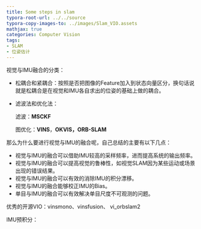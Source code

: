 ```yaml
---
title: Some steps in slam
typora-root-url: ../../source
typora-copy-images-to: ../images/Slam_VIO.assets
mathjax: true
categories: Computer Vision
tags:
- SLAM
- 位姿估计
---
```


视觉与IMU融合的分类：

- 松耦合和紧耦合：按照是否把图像的Feature加入到状态向量区分，换句话说就是松耦合是在视觉和IMU各自求出的位姿的基础上做的耦合。

- 滤波法和优化法：

  滤波：**MSCKF**

  图优化：**VINS**，**OKVIS，ORB-SLAM**

那么为什么要进行视觉与IMU的融合呢，自己总结的主要有以下几点：

- 视觉与IMU的融合可以借助IMU较高的采样频率，进而提高系统的输出频率。
- 视觉与IMU的融合可以提高视觉的鲁棒性，如视觉SLAM因为某些运动或场景出现的错误结果。
- 视觉与IMU的融合可以有效的消除IMU的积分漂移。
- 视觉与IMU的融合能够校正IMU的Bias。
- 单目与IMU的融合可以有效解决单目尺度不可观测的问题。

优秀的开源VIO：vinsmono、vinsfusion、 vi_orbslam2

IMU预积分：




